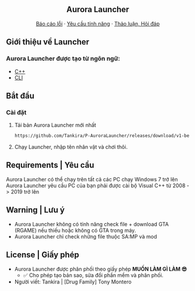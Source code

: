 <div align="center">
   <h2 align="center">Aurora Launcher</h2>
</div>

<p align="center">
<a href="https://github.com/Tankira/P-AuroraLauncher/issues">Báo cáo lỗi</a>
·
<a href="https://github.com/Tankira/P-AuroraLauncher/issues">Yêu cầu tính năng</a>
·
<a href="https://github.com/Tankira/P-AuroraLauncher/discussions">Thảo luận, Hỏi đáp</a>

<!-- Gioi thieu -->
## Giới thiệu về Launcher
### Aurora Launcher được tạo từ ngôn ngữ:
* [C++](https://learn.microsoft.com/vi-vn/cpp/cpp/cpp-language-reference?view=msvc-170)
* [CLI](https://www.google.com/url?sa=t&rct=j&q=&esrc=s&source=web&cd=&cad=rja&uact=8&ved=2ahUKEwjQ46f--LD4AhWCIEQIHR5CDIMQFnoECAUQAQ&url=https%3A%2F%2Fen.wikipedia.org%2Fwiki%2FCommand-line_interface&usg=AOvVaw3Zaova7HVAG2DR4ROgZNEc)
## Bắt đầu
### Cài đặt
1. Tải bản Aurora Launcher mới nhất
   ```sh
   https://github.com/Tankira/P-AuroraLauncher/releases/download/v1-beta/launcher.exe
   ```
2. Chạy Launcher, nhập tên nhân vật và chơi thôi.
## Requirements | Yêu cầu
Aurora Launcher có thể chạy trên tất cả các PC chạy Windows 7 trở lên<br>
Aurora Launcher yêu cầu PC của bạn phải được cài bộ Visual C++ từ 2008 -> 2019 trở lên
   
## Warning | Lưu ý
  * Aurora Launcher không có tính năng check file + download GTA (RGAME) nếu thiếu hoặc không có GTA trong máy.
  * Aurora Launcher chỉ check những file thuộc SA:MP và mod

## License | Giấy phép
* Aurora Launcher được phân phối theo giấy phép **MUỐN LÀM GÌ LÀM 😎**
  * ✅ Cho phép tạo bản sao, sửa đổi phần mềm và phân phối.
* Người viết: Tankira | [Drug Family] Tony Montero
